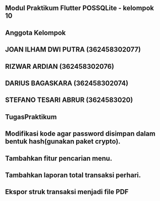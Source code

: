 Modul Praktikum Flutter POSSQLite - kelompok 10
--
Anggota Kelompok
--
JOAN ILHAM DWI PUTRA (362458302077)
--
RIZWAR ARDIAN (362458302076)
--
DARIUS BAGASKARA (362458302074)
--
STEFANO TESARI ABRUR (3624583020)
--
TugasPraktikum
--
Modifikasi kode agar password disimpan dalam bentuk hash(gunakan paket crypto).
--
Tambahkan fitur pencarian menu.
--
Tambahkan laporan total transaksi perhari.
--
Ekspor struk transaksi menjadi file PDF
--
